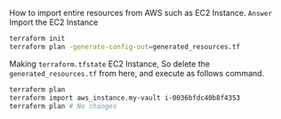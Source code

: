 How to import entire resources from AWS such as EC2 Instance.
`Answer`
Import the EC2 Instance
```bash
terraform init
terraform plan -generate-config-out=generated_resources.tf
```

Making `terraform.tfstate` EC2 Instance, So delete the `generated_resources.tf` from here, and execute as follows command.
```bash
terraform plan
terraform import aws_instance.my-vault i-0036bfdc40b8f4353
terraform plan # No changes
```